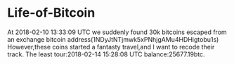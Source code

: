 # Life-of-Bitcoin
At 2018-02-10 13:33:09 UTC we suddenly found 30k bitcoins escaped from an exchange bitcoin address(1NDyJtNTjmwk5xPNhjgAMu4HDHigtobu1s)
However,these coins started a fantasty travel,and I want to recode their track.
The least tour:2018-02-14 15:28:08 UTC balance:25677.19btc.
